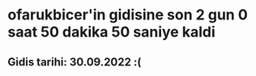 # ofarukbicer'in gidisine son 2 gun 0 saat 50 dakika 50 saniye kaldi

## Gidis tarihi: 30.09.2022 :(